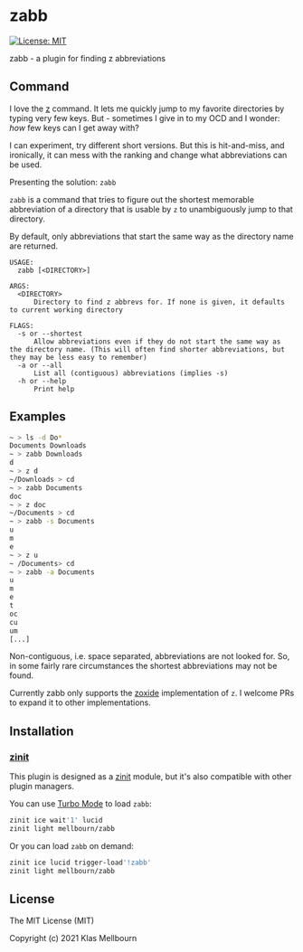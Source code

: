 # zabb

[![License: MIT][license icon]][license]

zabb - a plugin for finding z abbreviations

## Command

I love the [z][zoxide] command. It lets me quickly jump to my favorite directories by typing very few keys.
But - sometimes I give in to my OCD and I wonder: _how_ few keys can I get away with?

I can experiment, try different short versions. But this is hit-and-miss, and ironically, it can mess with the ranking and change what abbreviations can be used.

Presenting the solution: `zabb`

`zabb` is a command that tries to figure out the shortest memorable abbreviation of a directory that is usable by `z` to unambiguously jump to that directory.

By default, only abbreviations that start the same way as the directory name are returned.

```text
USAGE:
  zabb [<DIRECTORY>]

ARGS:
  <DIRECTORY>
      Directory to find z abbrevs for. If none is given, it defaults to current working directory

FLAGS:
  -s or --shortest
      Allow abbreviations even if they do not start the same way as the directory name. (This will often find shorter abbreviations, but they may be less easy to remember)
  -a or --all
      List all (contiguous) abbreviations (implies -s)
  -h or --help
      Print help
```

## Examples

```zsh
~ > ls -d Do*
Documents Downloads
~ > zabb Downloads
d
~ > z d
~/Downloads > cd
~ > zabb Documents
doc
~ > z doc
~/Documents > cd
~ > zabb -s Documents
u
m
e
~ > z u
~ /Documents> cd
~ > zabb -a Documents
u
m
e
t
oc
cu
um
[...]
```

Non-contiguous, i.e. space separated, abbreviations are not looked for. So, in some fairly rare circumstances the shortest abbreviations may not be found.

Currently zabb only supports the [zoxide][zoxide] implementation of `z`. I welcome PRs to expand it to other implementations.

## Installation

### [zinit][zinit]

This plugin is designed as a [zinit][zinit] module, but it's also
compatible with other plugin managers.

You can use [Turbo Mode][turbo mode] to load `zabb`:

```zsh
zinit ice wait'1' lucid
zinit light mellbourn/zabb
```

Or you can load `zabb` on demand:

```zsh
zinit ice lucid trigger-load'!zabb'
zinit light mellbourn/zabb
```

## License

The MIT License (MIT)

Copyright (c) 2021 Klas Mellbourn

[license icon]: https://img.shields.io/badge/License-MIT-green.svg
[license]: https://opensource.org/licenses/MIT
[zinit]: https://github.com/zdharma/zinit
[turbo mode]: http://zdharma.org/zinit/wiki/INTRODUCTION/#turbo_mode_zsh_53
[zoxide]: https://github.com/ajeetdsouza/zoxide
